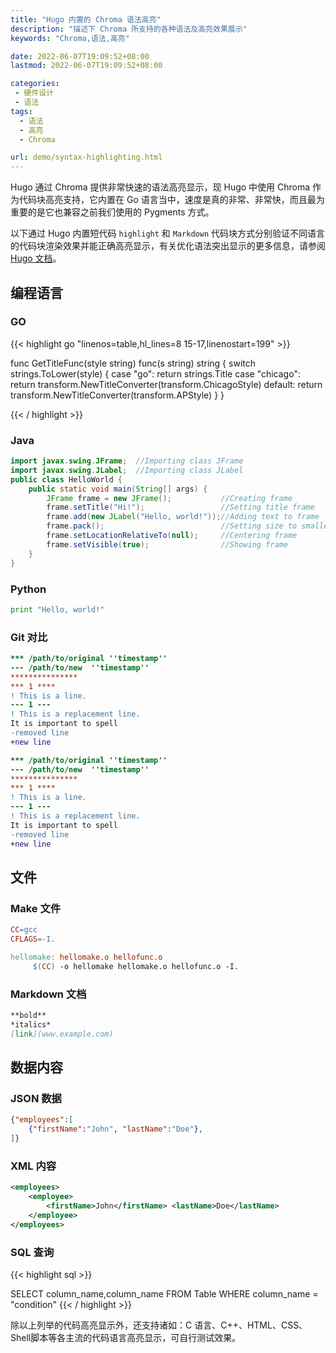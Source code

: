 ```yaml
---
title: "Hugo 内置的 Chroma 语法高亮"
description: "描述下 Chroma 所支持的各种语法及高亮效果展示"
keywords: "Chroma,语法,高亮"

date: 2022-06-07T19:09:52+08:00
lastmod: 2022-06-07T19:09:52+08:00

categories:
 - 硬件设计
 - 语法
tags:
  - 语法
  - 高亮
  - Chroma

url: demo/syntax-highlighting.html
---
```


Hugo 通过 Chroma 提供非常快速的语法高亮显示，现 Hugo 中使用 Chroma 作为代码块高亮支持，它内置在 Go 语言当中，速度是真的非常、非常快，而且最为重要的是它也兼容之前我们使用的 Pygments 方式。

以下通过 Hugo 内置短代码 `highlight` 和 `Markdown` 代码块方式分别验证不同语言的代码块渲染效果并能正确高亮显示，有关优化语法突出显示的更多信息，请参阅 [Hugo 文档](https://gohugo.io/getting-started/configuration-markup#highlight)。

<!--more-->

## 编程语言

### GO

{{< highlight go "linenos=table,hl_lines=8 15-17,linenostart=199" >}}

func GetTitleFunc(style string) func(s string) string {
  switch strings.ToLower(style) {
  case "go":
    return strings.Title
  case "chicago":
    return transform.NewTitleConverter(transform.ChicagoStyle)
  default:
    return transform.NewTitleConverter(transform.APStyle)
  }
}

{{< / highlight >}}

### Java

```java
import javax.swing.JFrame;  //Importing class JFrame
import javax.swing.JLabel;  //Importing class JLabel
public class HelloWorld {
    public static void main(String[] args) {
        JFrame frame = new JFrame();           //Creating frame
        frame.setTitle("Hi!");                 //Setting title frame
        frame.add(new JLabel("Hello, world!"));//Adding text to frame
        frame.pack();                          //Setting size to smallest
        frame.setLocationRelativeTo(null);     //Centering frame
        frame.setVisible(true);                //Showing frame
    }
}
```

### Python

``` python
print "Hello, world!"
```

### Git 对比

```diff {hl_lines=[4,"6-7"], linenos=true}
*** /path/to/original ''timestamp''
--- /path/to/new  ''timestamp''
***************
*** 1 ****
! This is a line.
--- 1 ---
! This is a replacement line.
It is important to spell
-removed line
+new line
```

```diff {hl_lines=[4,"6-7"], linenos=false}
*** /path/to/original ''timestamp''
--- /path/to/new  ''timestamp''
***************
*** 1 ****
! This is a line.
--- 1 ---
! This is a replacement line.
It is important to spell
-removed line
+new line
```

## 文件

### Make 文件

``` makefile {linenos=false}
CC=gcc
CFLAGS=-I.

hellomake: hellomake.o hellofunc.o
     $(CC) -o hellomake hellomake.o hellofunc.o -I.
```

### Markdown 文档

``` markdown
**bold**
*italics*
[link](www.example.com)
```

## 数据内容

### JSON 数据

``` json
{"employees":[
    {"firstName":"John", "lastName":"Doe"},
]}
```

### XML 内容

``` xml
<employees>
    <employee>
        <firstName>John</firstName> <lastName>Doe</lastName>
    </employee>
</employees>
```

### SQL 查询

{{< highlight sql >}}

SELECT column_name,column_name
FROM
  Table
WHERE column_name = "condition"
{{< / highlight >}}


除以上列举的代码高亮显示外，还支持诸如：C 语言、C++、HTML、CSS、Shell脚本等各主流的代码语言高亮显示，可自行测试效果。